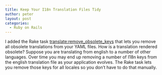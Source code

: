 ```yaml
---
title: Keep Your I18n Translation Files Tidy
author: peter
layout: post
categories:
  - Ruby on Rails
---
```

I added the Rake task [translate:remove\_obsolete\_keys][1] that lets you remove all obsolete translations from your YAML files. How is a translation rendered obsolete? Suppose you are translating from english to a number of other languages. Over time you may end up removing a number of I18n keys from the english translation file as your application evolves. The Rake task lets you remove those keys for all locales so you don’t have to do that manually.

 [1]: http://github.com/mynewsdesk/translate/commit/79a4ef7ea7d6aff1914a859f7066f71352dd3dbe